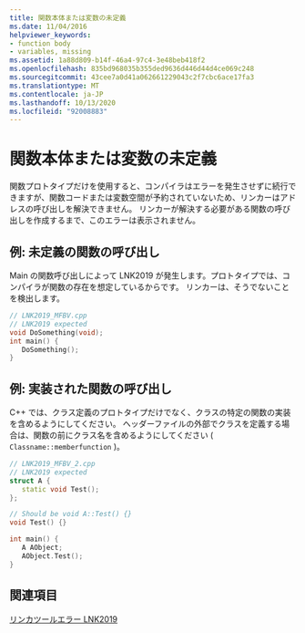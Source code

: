 ```yaml
---
title: 関数本体または変数の未定義
ms.date: 11/04/2016
helpviewer_keywords:
- function body
- variables, missing
ms.assetid: 1a88d809-b14f-46a4-97c4-3e48beb418f2
ms.openlocfilehash: 835bd968035b355ded9636d446d44d4ce069c248
ms.sourcegitcommit: 43cee7a0d41a062661229043c2f7cbc6ace17fa3
ms.translationtype: MT
ms.contentlocale: ja-JP
ms.lasthandoff: 10/13/2020
ms.locfileid: "92008883"
---
```

# <a name="missing-function-body-or-variable"></a>関数本体または変数の未定義

関数プロトタイプだけを使用すると、コンパイラはエラーを発生させずに続行できますが、関数コードまたは変数空間が予約されていないため、リンカーはアドレスの呼び出しを解決できません。 リンカーが解決する必要がある関数の呼び出しを作成するまで、このエラーは表示されません。

## <a name="example-call-to-an-undefined-function"></a>例: 未定義の関数の呼び出し

Main の関数呼び出しによって LNK2019 が発生します。プロトタイプでは、コンパイラが関数の存在を想定しているからです。  リンカーは、そうでないことを検出します。

```cpp
// LNK2019_MFBV.cpp
// LNK2019 expected
void DoSomething(void);
int main() {
   DoSomething();
}
```

## <a name="example-call-to-an-implemented-function"></a>例: 実装された関数の呼び出し

C++ では、クラス定義のプロトタイプだけでなく、クラスの特定の関数の実装を含めるようにしてください。 ヘッダーファイルの外部でクラスを定義する場合は、関数の前にクラス名を含めるようにしてください ( `Classname::memberfunction` )。

```cpp
// LNK2019_MFBV_2.cpp
// LNK2019 expected
struct A {
   static void Test();
};

// Should be void A::Test() {}
void Test() {}

int main() {
   A AObject;
   AObject.Test();
}
```

## <a name="see-also"></a>関連項目

[リンカツールエラー LNK2019](../../error-messages/tool-errors/linker-tools-error-lnk2019.md)
